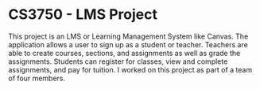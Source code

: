 # CS3750 - LMS Project

This project is an LMS or Learning Management System like Canvas. The application allows a user to sign up as a student or teacher. Teachers are able to create courses, sections, and assignments as well as grade the assignments. Students can register for classes, view and complete assignments, and pay for tuition. I worked on this project as part of a team of four members.
